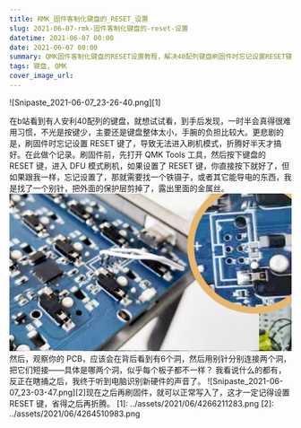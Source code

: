 ```yaml
---
title: RMK_固件客制化键盘的_RESET_设置
slug: 2021-06-07-rmk-固件客制化键盘的-reset-设置
datetime: 2021-06-07 00:00
date: 2021-06-07 00:00
summary: QMK固件客制化键盘的RESET设置教程，解决40配列键盘刷固件时忘记设置RESET键的问题，详细记录短接方法。
tags: 键盘, QMK
cover_image_url: 
---
```

![Snipaste_2021-06-07_23-26-40.png][1]
<!--more-->
在b站看到有人安利40配列的键盘，就想试试看，到手后发现，一时半会真得很难用习惯，不光是按键少，主要还是键盘整体太小，手腕的负担比较大。更悲剧的是，刷固件时忘记设置 RESET 键了，导致无法进入刷机模式，折腾好半天才搞好。在此做个记录。刷固件前，先打开 QMK Tools 工具，然后按下键盘的 RESET 键，进入 DFU 模式刷机，如果设置了 RESET 键，你直接按下就好了，但如果跟我一样，忘记设置了，那就需要找一个铁镊子，或者其它能导电的东西，我是找了一个别针，把外面的保护层剪掉了，露出里面的金属丝。
![89879-rwv2avhw3m.png](../assets/2021/06/2413177866.png)然后，观察你的 PCB，应该会在背后看到有6个洞，然后用别针分别连接两个洞，把它们短接——具体是哪两个洞，似乎每个板子都不一样？ 我看说什么的都有，反正在瞎捅之后，我终于听到电脑识别新硬件的声音了。
![Snipaste_2021-06-07_23-03-47.png][2]现在之后再刷固件，就可以正常写入了，这才一定记得设置 RESET 键，省得之后再折腾。
  [1]: ../assets/2021/06/4266211283.png
  [2]: ../assets/2021/06/4264510983.png